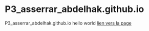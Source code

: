 # P3_asserrar_abdelhak.github.io
P3_asserrar_abdelhak.github.io
hello world
[lien vers la page](https://https://abdelhaka.github.io/AbdelhakAsserrar_3_08072021/)
